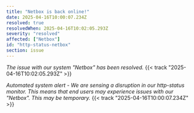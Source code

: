 ```yaml
---
title: "Netbox is back online!"
date: 2025-04-16T10:00:07.234Z
resolved: true
resolvedWhen: 2025-04-16T10:02:05.293Z
severity: "resolved"
affected: ["Netbox"]
id: "http-status-netbox"
section: issue
---
```


*The issue with our system "Netbox" has been resolved.* {{< track "2025-04-16T10:02:05.293Z" >}}

**Automated system alert* - We are sensing a disruption in our http-status monitor. This means that end users may experience issues with our "Netbox". This may be temporary.* {{< track "2025-04-16T10:00:07.234Z" >}}

